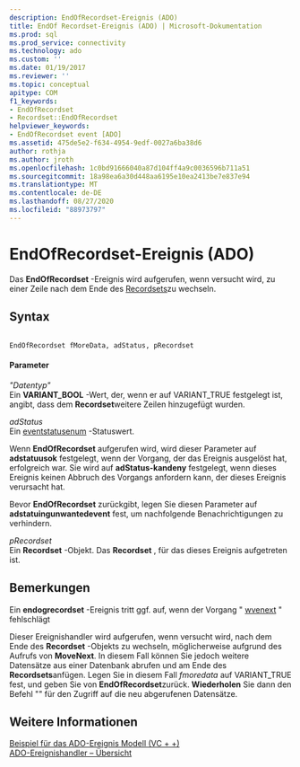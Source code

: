 ```yaml
---
description: EndOfRecordset-Ereignis (ADO)
title: EndOf Recordset-Ereignis (ADO) | Microsoft-Dokumentation
ms.prod: sql
ms.prod_service: connectivity
ms.technology: ado
ms.custom: ''
ms.date: 01/19/2017
ms.reviewer: ''
ms.topic: conceptual
apitype: COM
f1_keywords:
- EndOfRecordset
- Recordset::EndOfRecordset
helpviewer_keywords:
- EndOfRecordset event [ADO]
ms.assetid: 475de5e2-f634-4954-9edf-0027a6ba38d6
author: rothja
ms.author: jroth
ms.openlocfilehash: 1c0bd91666040a87d104ff4a9c0036596b711a51
ms.sourcegitcommit: 18a98ea6a30d448aa6195e10ea2413be7e837e94
ms.translationtype: MT
ms.contentlocale: de-DE
ms.lasthandoff: 08/27/2020
ms.locfileid: "88973797"
---
```

# <a name="endofrecordset-event-ado"></a>EndOfRecordset-Ereignis (ADO)
Das **EndOfRecordset** -Ereignis wird aufgerufen, wenn versucht wird, zu einer Zeile nach dem Ende des [Recordsets](../../../ado/reference/ado-api/recordset-object-ado.md)zu wechseln.  
  
## <a name="syntax"></a>Syntax  
  
```  
  
EndOfRecordset fMoreData, adStatus, pRecordset  
```  
  
#### <a name="parameters"></a>Parameter  
 *"Datentyp"*  
 Ein **VARIANT_BOOL** -Wert, der, wenn er auf VARIANT_TRUE festgelegt ist, angibt, dass dem **Recordset**weitere Zeilen hinzugefügt wurden.  
  
 *adStatus*  
 Ein [eventstatusenum](../../../ado/reference/ado-api/eventstatusenum.md) -Statuswert.  
  
 Wenn **EndOfRecordset** aufgerufen wird, wird dieser Parameter auf **adstatuusok** festgelegt, wenn der Vorgang, der das Ereignis ausgelöst hat, erfolgreich war. Sie wird auf **adStatus-kandeny** festgelegt, wenn dieses Ereignis keinen Abbruch des Vorgangs anfordern kann, der dieses Ereignis verursacht hat.  
  
 Bevor **EndOfRecordset** zurückgibt, legen Sie diesen Parameter auf **adstatuingunwantedevent** fest, um nachfolgende Benachrichtigungen zu verhindern.  
  
 *pRecordset*  
 Ein **Recordset** -Objekt. Das **Recordset** , für das dieses Ereignis aufgetreten ist.  
  
## <a name="remarks"></a>Bemerkungen  
 Ein **endogrecordset** -Ereignis tritt ggf. auf, wenn der Vorgang " [wvenext](../../../ado/reference/ado-api/movefirst-movelast-movenext-and-moveprevious-methods-ado.md) " fehlschlägt  
  
 Dieser Ereignishandler wird aufgerufen, wenn versucht wird, nach dem Ende des **Recordset** -Objekts zu wechseln, möglicherweise aufgrund des Aufrufs von **MoveNext**. In diesem Fall können Sie jedoch weitere Datensätze aus einer Datenbank abrufen und am Ende des **Recordsets**anfügen. Legen Sie in diesem Fall *fmoredata* auf VARIANT_TRUE fest, und geben Sie von **EndOfRecordset**zurück. **Wiederholen** Sie dann den Befehl "" für den Zugriff auf die neu abgerufenen Datensätze.  
  
## <a name="see-also"></a>Weitere Informationen  
 [Beispiel für das ADO-Ereignis Modell (VC + +)](../../../ado/reference/ado-api/ado-events-model-example-vc.md)   
 [ADO-Ereignishandler – Übersicht](../../../ado/guide/data/ado-event-handler-summary.md)
